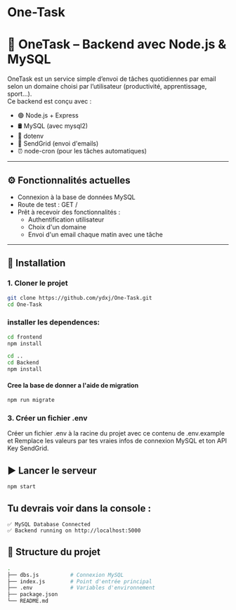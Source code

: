 # One-Task
# 📝 OneTask – Backend avec Node.js & MySQL

OneTask est un service simple d’envoi de tâches quotidiennes par email selon un domaine choisi par l’utilisateur (productivité, apprentissage, sport…).  
Ce backend est conçu avec :

- 🟢 Node.js + Express
- 🛢️ MySQL (avec mysql2)
- 🔐 dotenv
- 📩 SendGrid (envoi d'emails)
- ⏰ node-cron (pour les tâches automatiques)

---

## ⚙️ Fonctionnalités actuelles

- Connexion à la base de données MySQL
- Route de test : GET /
- Prêt à recevoir des fonctionnalités :
  - Authentification utilisateur
  - Choix d'un domaine
  - Envoi d'un email chaque matin avec une tâche

---

## 🚀 Installation

### 1. Cloner le projet

```bash
git clone https://github.com/ydxj/One-Task.git
cd One-Task
```
### installer les dependences:

```bash
cd frontend
npm install
```

```bash
cd ..
cd Backend
npm install
```

#### Cree la base de donner a l'aide de migration
```bash
npm run migrate
```


### 3. Créer un fichier .env
Créer un fichier .env à la racine du projet avec ce contenu de .env.example et Remplace les valeurs par tes vraies infos de connexion MySQL et ton API Key SendGrid.

## ▶️ Lancer le serveur
```bach
npm start
```

## Tu devrais voir dans la console :

```arduino
✅ MySQL Database Connected
✅ Backend running on http://localhost:5000
```

## 🧱 Structure du projet
```bash
.
├── dbs.js          # Connexion MySQL
├── index.js        # Point d'entrée principal
├── .env            # Variables d'environnement
├── package.json
└── README.md

```
